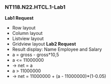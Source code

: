 ### NT118.N22.HTCL.1-Lab1
<b>Lab1 Request</b>
+ Row layout
+ Column layout
+ Listview layout
+ Gridview layout
<b>Lab2 Request</b>
+ Result display: Name Employee and Salary
+ a = gross - gross*10,5
+ a <= 11000000
+ -> net = a
+ a > 11000000
+ -> net = 11000000 + (a - 11000000)*(1-0.05)
